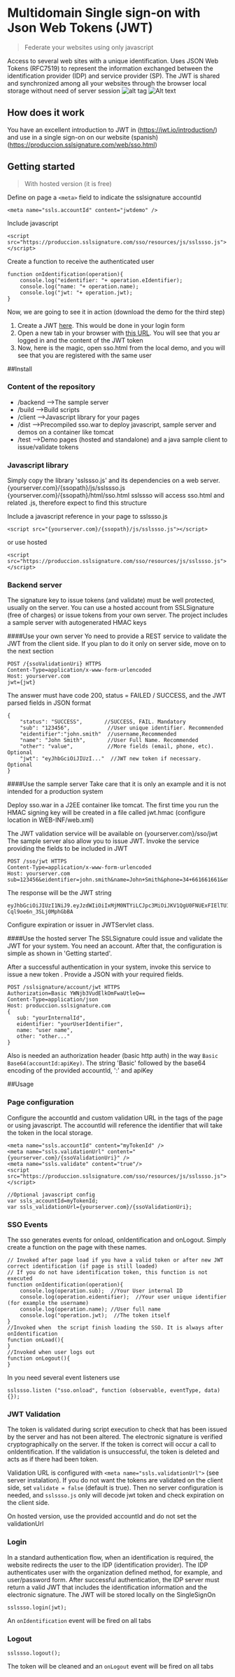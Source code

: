 # Multidomain Single sign-on with Json Web Tokens (JWT)
> Federate your websites using only javascript

Access to several web sites with a unique identification. Uses JSON Web Tokens (RFC7519) to represent the information exchanged between the identification provider (IDP) and service provider (SP). The JWT is shared and synchronized among all your websites through the browser local storage without need of server session
![alt tag](https://desarrollo.sslsignature.com/web/images/ssoiframe.png)
![Alt text](https://desarrollo.sslsignature.com/web/images/ssoiframe.png "Optional title")

## How does it work
You have an excellent introduction to JWT in (https://jwt.io/introduction/) and use in a single sign-on on our website (spanish) (https://produccion.sslsignature.com/web/sso.html)

## Getting started
> With hosted version (it is free)

Define on page a `<meta>` field to indicate the sslsignature accountId
```
<meta name="ssls.accountId" content="jwtdemo" />
```
Include javascript
```
<script src="https://produccion.sslsignature.com/sso/resources/js/sslssso.js"></script>
```
Create a function to receive the authenticated user
```
function onIdentification(operation){
    console.log("eidentifier: "+ operation.eIdentifier);
    console.log("name: "+ operation.name);
    console.log("jwt: "+ operation.jwt);
}
```
Now, we are going to see it in action (download the demo for the third step)

1. Create a JWT [here](https://desarrollo.sslsignature.com/sso/standalone/index.html). This would be done in your login form
2. Open a new tab in your browser with [this URL](https://desarrollo.sslsignature.com/sso/standalone/sso.html). You will see that you ar logged in and the content of the JWT token
3. Now, here is the magic, open sso.html from the local demo, and you will see that you are registered with the same user

##Install
### Content of the repository
* /backend  -->The sample server
* /build    -->Build scripts
* /client   -->Javascript library for your pages
* /dist     -->Precompiled sso.war to deploy javascript, sample server and demos on a container like tomcat
* /test     -->Demo pages (hosted and standalone) and a java sample client to issue/validate tokens

### Javascript library
Simply copy the library 'sslssso.js' and its dependencies on a web server. 
{yourserver.com}/{ssopath}/js/sslssso.js
{yourserver.com}/{ssopath}/html/sso.html
sslssso will access sso.html and related .js, therefore expect to find this structure

Include a javascript reference in your page to sslssso.js
```
<script src="{yourserver.com}/{ssopath}/js/sslssso.js"></script>
```
or use hosted
```
<script src="https://produccion.sslsignature.com/sso/resources/js/sslssso.js"></script>
```
### Backend server
The signature key to issue tokens (and validate) must be well protected, usually on the server. You can use a hosted account from SSLSignature (free of charges) or issue tokens from your own server. The project includes a sample server with autogenerated HMAC keys

####Use your own server
Yo need to provide a REST service to validate the JWT from the client side. If you plan to do it only on server side, move on to the next section
```
POST /{ssoValidationUri} HTTPS
Content-Type=application/x-www-form-urlencoded
Host: yourserver.com
jwt={jwt}
```
The answer must have code 200, status = FAILED / SUCCESS, and the JWT parsed fields in JSON format
```
{
    "status": "SUCCESS",       //SUCCESS, FAIL. Mandatory
    "sub": "123456",            //User unique identifier. Recommended
    "eidentifier":"john.smith"  //username,Recommended
    "name": "John Smith",       //User Full Name. Recommended
    "other": "value",           //More fields (email, phone, etc). Optional
    "jwt": "eyJhbGciOiJIUzI..."  //JWT new token if necessary. Optional
}

```


####Use the sample server
Take care that it is only an example and it is not intended for a production system

Deploy sso.war in a J2EE container like tomcat. The first time you run the HMAC signing key will be created in a file called jwt.hmac (configure location in WEB-INF/web.xml)

The JWT validation service will be available on {yourserver.com}/sso/jwt
The sample server also allow you to issue JWT. Invoke the service providing the fields to be included in JWT
```
POST /sso/jwt HTTPS
Content-Type=application/x-www-form-urlencoded
Host: yourserver.com
sub=123456&eidentifier=john.smith&name=John+Smith&phone=34+661661661&email=john.smith%40mycompany.com&other=...
```
The response will be the JWT string
```
eyJhbGciOiJIUzI1NiJ9.eyJzdWIiOiIxMjM0NTYiLCJpc3MiOiJKV1QgU0FNUExFIElTU1VFUiIsImlhdCI6MTQ2MzU4MTg4MSwiZXhwIjoxNDYzNjY4MjgxLCJwaG9uZSI6IjM0IDY2MTY2MTY2MSIsIm90aGVyIjoiLi4uIiwiZWlkZW50aWZpZXIiOiJqb2huLnNtaXRoIiwiZW1haWwiOiJqb2huLnNtaXRoQG15Y29tcGFueS5jb20iLCJuYW1lIjoiSm9obiBTbWl0aCJ9.eaihxfyO8zWJJm0o97T6p-Cql9oe6n_3SLj0MphGbBA
```
Configure expiration or issuer in JWTServlet class. 

####Use the hosted server
The SSLSignature could issue and validate the JWT for your system. You need an account. After that, the configuration is simple as shown in 'Getting started'.

After a successful authentication in your system, invoke this service to issue a new token . Provide a JSON with your required fields.

```
POST /sslsignature/account/jwt HTTPS
Authorization=Basic YWNjb3VudElkOmFwaUtleQ==
Content-Type=application/json
Host: produccion.sslsignature.com
{
   sub: "yourInternalId",
   eidentifier: "yourUserIdentifier",
   name: "user name",
   other: "other..."
}
```
Also is needed an authorization header (basic http auth) in the way `Basic Base64(accountId:apiKey)`. The string 'Basic' followed by the base64 encoding of the provided accountId, ':' and apiKey

##Usage
### Page configuration

Configure the accountId and custom validation URL in the <meta> tags of the page or using javascript. The accountId will reference the identifier that will take the token in the local storage.
```
<meta name="ssls.accountId" content="myTokenId" />
<meta name="ssls.validationUrl" content="{yourserver.com}/{ssoValidationUri}" />
<meta name="ssls.validate" content="true"/>
<script src="https://produccion.sslsignature.com/sso/resources/js/sslssso.js"></script>

//Optional javascript config
var ssls_accountId=myTokenId;
var ssls_validationUrl={yourserver.com}/{ssoValidationUri};
```

### SSO Events
The sso generates events for onload, onIdentification and onLogout. Simply create a function on the page with these names.
```
// Invoked after page load if you have a valid token or after new JWT correct identification (if page is still loaded)
// If you do not have identification token, this function is not executed
function onIdentification(operation){
    console.log(operation.sub);  //Your User internal ID
    console.log(operation.eidentifier);  //Your user unique identifier (for example the username)
    console.log(operation.name); //User full name
    console.log("operation.jwt);  //The token itself
}
//Invoked when  the script finish loading the SSO. It is always after onIdentification
function onLoad(){
}
//Invoked when user logs out
function onLogout(){
}
```
In you need several event listeners use
```
sslssso.listen ("sso.onload", function (observable, eventType, data) {});
```
### JWT Validation
The token is validated during script execution to check that has been issued by the server and has not been altered. The electronic signature is verified cryptographically on the server. If the token is correct will occur a call to onIdentification. If the validation is unsuccessful, the token is deleted and acts as if there had been token.

Validation URL is configured with `<meta name="ssls.validationUrl">` (see server instalation). If you do not want the tokens are validated on the client side, set `validate = false` (default is true). Then no server configuration is needed, and `sslssso.js` only will decode jwt token and check expiration on the client side.

On hosted version, use the provided accountId and do not set the validationUrl

### Login
In a standard authentication flow, when an identification is required, the website redirects the user to the IDP (identification provider). The IDP authenticates user with the organization defined method, for example, and user/password form. After successful authentication, the IDP server must return a valid JWT that includes the identification information and the electronic signature. The JWT will be stored locally on the SingleSignOn
```
sslssso.login(jwt);
```
An `onIdentification` event will be fired on all tabs

### Logout
```
sslssso.logout();
```
The token will be cleaned and an `onLogout` event will be fired on all tabs

